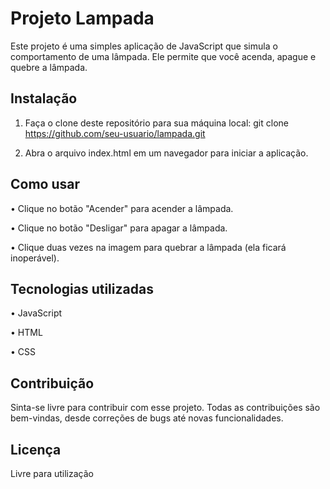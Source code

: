 <h1>Projeto Lampada</h1>

Este projeto é uma simples aplicação de JavaScript que simula o comportamento de uma lâmpada. Ele permite que você acenda, apague e quebre a lâmpada.

<h2>Instalação</h2>

1. Faça o clone deste repositório para sua máquina local: git clone https://github.com/seu-usuario/lampada.git

2. Abra o arquivo index.html em um navegador para iniciar a aplicação.

<h2>Como usar</h2>

• Clique no botão "Acender" para acender a lâmpada.

• Clique no botão "Desligar" para apagar a lâmpada.

• Clique duas vezes na imagem para quebrar a lâmpada (ela ficará inoperável).

<h2>Tecnologias utilizadas</h2>

• JavaScript

• HTML

• CSS

<h2>Contribuição</h2>

Sinta-se livre para contribuir com esse projeto. Todas as contribuições são bem-vindas, desde correções de bugs até novas funcionalidades.

<h2>Licença</h2>

Livre para utilização
